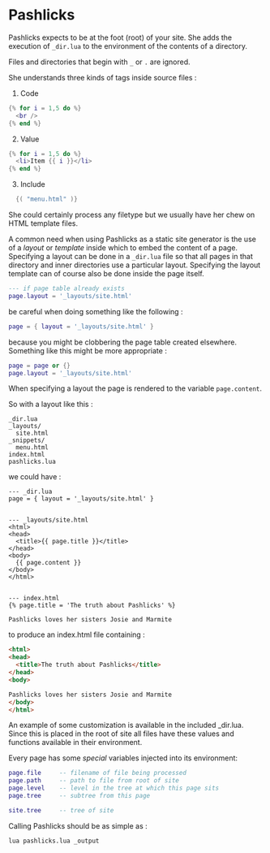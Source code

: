 Pashlicks
=========

Pashlicks expects to be at the foot (root) of your site. She adds 
the execution of `_dir.lua` to the environment of the contents of
a directory.

Files and directories that begin with `_` or `.` are ignored.

She understands three kinds of tags inside source files :

1. Code
``` lua
{% for i = 1,5 do %}
  <br />
{% end %}
```

2. Value
``` lua
{% for i = 1,5 do %}
  <li>Item {{ i }}</li>
{% end %}
```

3. Include
``` lua
  {( "menu.html" )}
```

She could certainly process any filetype but we usually have her 
chew on HTML template files.

A common need when using Pashlicks as a static site generator 
is the use of a _layout_ or _template_ inside which to embed the 
content of a page. Specifying a layout can be done in a `_dir.lua`
file so that all pages in that directory and inner directories use
a particular layout. Specifying the layout template can of course 
also be done inside the page itself.

```lua
--- if page table already exists
page.layout = '_layouts/site.html'
```
be careful when doing something like the following :
```lua
page = { layout = '_layouts/site.html' }
```
because you might be clobbering the page table created elsewhere.
Something like this might be more appropriate :
```lua
page = page or {}
page.layout = '_layouts/site.html'
```

When specifying a layout the page is rendered to the variable `page.content`.

So with a layout like this :

```
_dir.lua
_layouts/
  site.html
_snippets/
  menu.html
index.html
pashlicks.lua
```

we could have :
```
--- _dir.lua
page = { layout = '_layouts/site.html' }


--- _layouts/site.html
<html>
<head>
  <title>{{ page.title }}</title>
</head>
<body>
  {{ page.content }}
</body>
</html>


--- index.html
{% page.title = 'The truth about Pashlicks' %}

Pashlicks loves her sisters Josie and Marmite
```

to produce an index.html file containing :
```html
<html>
<head>
  <title>The truth about Pashlicks</title>
</head>
<body>

Pashlicks loves her sisters Josie and Marmite
</body>
</html>

```

An example of some customization is available in the included _dir.lua. Since this is placed in the root of 
site all files have these values and functions available in their environment.

Every page has some *special* variables injected into its environment:

```lua
page.file     -- filename of file being processed
page.path     -- path to file from root of site
page.level    -- level in the tree at which this page sits
page.tree     -- subtree from this page    

site.tree     -- tree of site
```

Calling Pashlicks should be as simple as :

``` bash
lua pashlicks.lua _output
```
